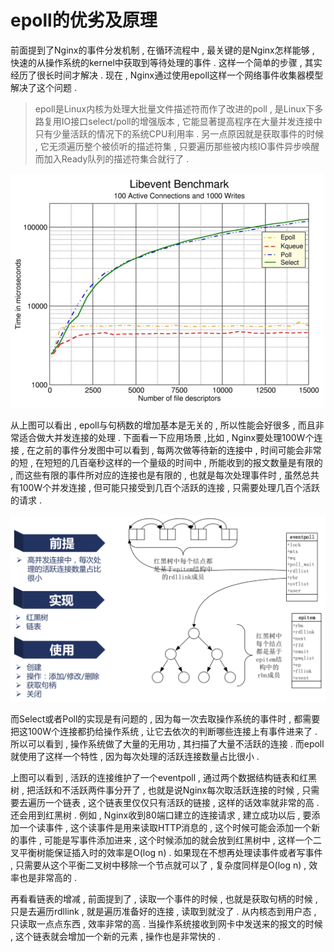 # epoll的优劣及原理

前面提到了Nginx的事件分发机制 , 在循环流程中 , 最关键的是Nginx怎样能够 , 快速的从操作系统的kernel中获取到等待处理的事件 . 这样一个简单的步骤 , 其实经历了很长时间才解决 . 现在 , Nginx通过使用epoll这样一个网络事件收集器模型解决了这个问题 .

> epoll是Linux内核为处理大批量文件描述符而作了改进的poll , 是Linux下多路复用IO接口select/poll的增强版本 , 它能显著提高程序在大量并发连接中只有少量活跃的情况下的系统CPU利用率 . 另一点原因就是获取事件的时候 , 它无须遍历整个被侦听的描述符集 , 只要遍历那些被内核IO事件异步唤醒而加入Ready队列的描述符集合就行了 .

![](/assets/libevent_benchmark.png)

从上图可以看出 , epoll与句柄数的增加基本是无关的 , 所以性能会好很多 , 而且非常适合做大并发连接的处理 . 下面看一下应用场景 ,比如 , Nginx要处理100W个连接 , 在之前的事件分发图中可以看到 , 每两次做等待新的连接中 , 时间可能会非常的短 , 在短短的几百毫秒这样的一个量级的时间中 , 所能收到的报文数量是有限的 , 而这些有限的事件所对应的连接也是有限的 , 也就是每次处理事件时 , 虽然总共有100W个并发连接 , 但可能只接受到几百个活跃的连接 , 只需要处理几百个活跃的请求 .

![](/assets/1111122222.png)

而Select或者Poll的实现是有问题的 , 因为每一次去取操作系统的事件时 , 都需要把这100W个连接都扔给操作系统 , 让它去依次的判断哪些连接上有事件进来了 . 所以可以看到 , 操作系统做了大量的无用功 , 其扫描了大量不活跃的连接 . 而epoll就使用了这样一个特性 , 因为每次处理的活跃连接数量占比很小 .

上图可以看到 , 活跃的连接维护了一个eventpoll , 通过两个数据结构链表和红黑树 , 把活跃和不活跃两件事分开了 , 也就是说Nginx每次取活跃连接的时候 , 只需要去遍历一个链表 , 这个链表里仅仅只有活跃的链接 , 这样的话效率就非常的高 . 还会用到红黑树 . 例如 , Nginx收到80端口建立的连接请求 , 建立成功以后 , 要添加一个读事件 , 这个读事件是用来读取HTTP消息的 , 这个时候可能会添加一个新的事件 , 可能是写事件添加进来 , 这个时候添加的就会放到红黑树中 , 这样一个二叉平衡树能保证插入时的效率是O\(log n\) . 如果现在不想再处理读事件或者写事件 , 只需要从这个平衡二叉树中移除一个节点就可以了 , 复杂度同样是O\(log n\) , 效率也是非常高的 . 

再看看链表的增减 , 前面提到了 , 读取一个事件的时候 , 也就是获取句柄的时候 , 只是去遍历rdllink , 就是遍历准备好的连接 , 读取到就没了 . 从内核态到用户态 , 只读取一点点东西 , 效率非常的高 . 当操作系统接收到网卡中发送来的报文的时候 , 这个链表就会增加一个新的元素 , 操作也是非常快的 . 

